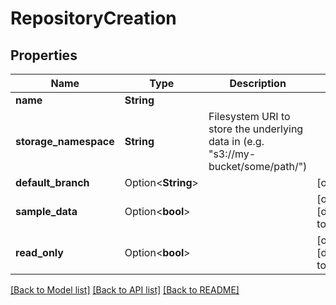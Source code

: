 # RepositoryCreation

## Properties

Name | Type | Description | Notes
------------ | ------------- | ------------- | -------------
**name** | **String** |  | 
**storage_namespace** | **String** | Filesystem URI to store the underlying data in (e.g. \"s3://my-bucket/some/path/\") | 
**default_branch** | Option<**String**> |  | [optional]
**sample_data** | Option<**bool**> |  | [optional][default to false]
**read_only** | Option<**bool**> |  | [optional][default to false]

[[Back to Model list]](../README.md#documentation-for-models) [[Back to API list]](../README.md#documentation-for-api-endpoints) [[Back to README]](../README.md)


